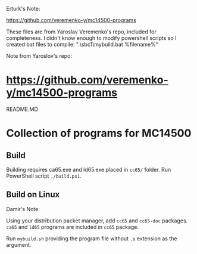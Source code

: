 Erturk's Note:

https://github.com/veremenko-y/mc14500-programs

These files are from Yaroslav Veremenko's repo, included for completeness. I didn't  know enough to modify powershell scripts so I created bat files to compile: ".\sbc1\mybuild.bat %filename%"


Note from Yaroslov's repo:

https://github.com/veremenko-y/mc14500-programs
================================================
README.MD

# Collection of programs for MC14500

## Build

Building requires ca65.exe and ld65.exe placed in `cc65/` folder.
Run PowerShell script `./build.ps1`.


## Build on Linux

Damir's Note:

Using your distribution packet manager, add `cc65` and `cc65-doc` packages.
`ca65` and `ld65` programs are included in `cc65` package.

Run `mybuild.sh` providing the program file without `.s` extension as the argument.
